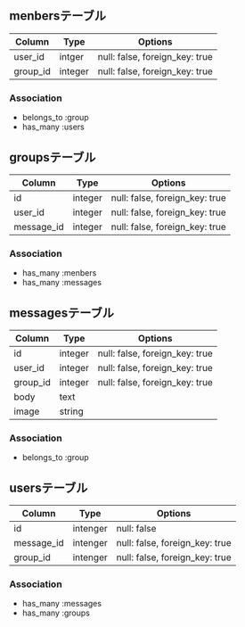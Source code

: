 ## menbersテーブル
|Column|Type|Options|
|------|----|-------|
|user_id|intger|null: false, foreign_key: true|
|group_id|integer|null: false, foreign_key: true|

### Association
- belongs_to :group
- has_many :users


## groupsテーブル
|Column|Type|Options|
|------|----|-------|
|id|integer|null: false, foreign_key: true|
|user_id|integer|null: false, foreign_key: true|
|message_id|integer|null: false, foreign_key: true|

### Association
- has_many :menbers
- has_many :messages 


## messagesテーブル
|Column|Type|Options|
|------|----|-------|
|id|integer|null: false, foreign_key: true|
|user_id|integer|null: false, foreign_key: true|
|group_id|integer|null: false, foreign_key: true|
|body|text||
|image|string||

### Association
- belongs_to :group


## usersテーブル
|Column|Type|Options|
|------|----|-------|
|id|intenger|null: false|
|message_id|intenger|null: false, foreign_key: true|
|group_id|intenger|null: false, foreign_key: true|

### Association
- has_many :messages
- has_many :groups


